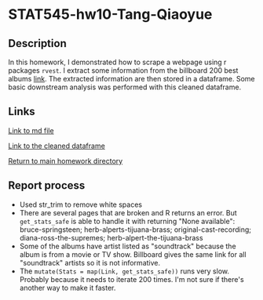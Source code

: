 # STAT545-hw10-Tang-Qiaoyue

## Description

In this homework, I demonstrated how to scrape a webpage using r packages `rvest`. I extract some information from the billboard 200 best albums [link](https://www.billboard.com/charts/greatest-billboard-200-albums). The extracted information are then stored in a dataframe. Some basic downstream analysis was performed with this cleaned dataframe.

## Links

[Link to md file]()

[Link to the cleaned dataframe]()

[Return to main homework directory](https://github.com/qiaoyuet/STAT545-hw-Tang-Qiaoyue)

## Report process
- Used str_trim to remove white spaces
- There are several pages that are broken and R returns an error. But `get_stats_safe` is able to handle it with returning "None available": bruce-springsteen; herb-alperts-tijuana-brass; original-cast-recording; diana-ross-the-supremes; herb-alpert-the-tijuana-brass
- Some of the albums have artist listed as "soundtrack" because the album is from a movie or TV show. Billboard gives the same link for all "soundtrack" artists so it is not informative.
- The `mutate(Stats = map(Link, get_stats_safe))` runs very slow. Probably because it needs to iterate 200 times. I'm not sure if there's another way to make it faster.
